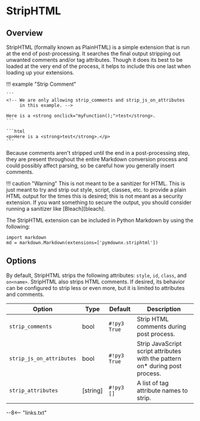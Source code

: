 # StripHTML

## Overview

StripHTML (formally known as PlainHTML) is a simple extension that is run at the end of post-processing.  It searches
the final output stripping out unwanted comments and/or tag attributes. Though it does its best to be loaded at the very
end of the process, it helps to include this one last when loading up your extensions.

!!! example "Strip Comment"

    ```
    <!-- We are only allowing strip_comments and strip_js_on_attributes
         in this example. -->

    Here is a <strong onclick="myFunction();">test</strong>.
    ```

    ```html
    <p>Here is a <strong>test</strong>.</p>
    ```

Because comments aren't stripped until the end in a post-processing step, they are present throughout the entire
Markdown conversion process and could possibly affect parsing, so be careful how you generally insert comments.

!!! caution "Warning"
    This is not meant to be a sanitizer for HTML.  This is just meant to try and strip out style, script, classes, etc.
    to provide a plain HTML output for the times this is desired; this is not meant as a security extension.  If you
    want something to secure the output, you should consider running a sanitizer like [Bleach][bleach].

The StripHTML extension can be included in Python Markdown by using the following:

```py3
import markdown
md = markdown.Markdown(extensions=['pymdownx.striphtml'])
```

## Options

By default, StripHTML strips the following attributes: `style`, `id`, `class`, and `on<name>`.  StripHTML also strips
HTML comments. If desired, its behavior can be configured to strip less or even more, but it is limited to attributes
and comments.

Option                   | Type     | Default      | Description
------------------------ |--------- | ------------ | -----------
`strip_comments`         | bool     | `#!py3 True` | Strip HTML comments during post process.
`strip_js_on_attributes` | bool     | `#!py3 True` | Strip JavaScript script attributes with the pattern on* during post process.
`strip_attributes`       | [string] | `#!py3 []`   | A list of tag attribute names to strip.

--8<-- "links.txt"
